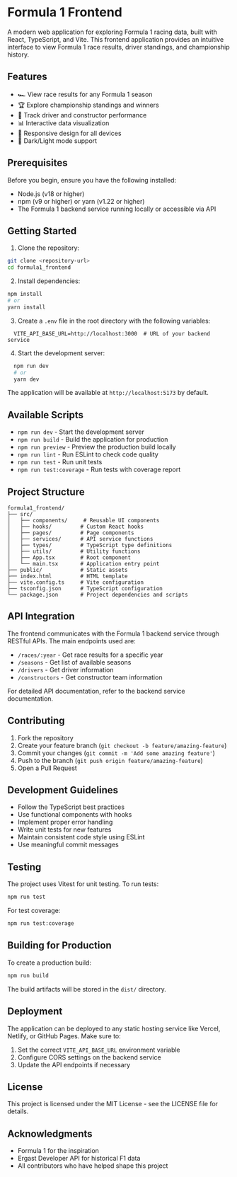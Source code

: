 # Formula 1 Frontend

A modern web application for exploring Formula 1 racing data, built with React, TypeScript, and Vite. This frontend application provides an intuitive interface to view Formula 1 race results, driver standings, and championship history.

## Features

- 🏎️ View race results for any Formula 1 season
- 🏆 Explore championship standings and winners
- 🏁 Track driver and constructor performance
- 📊 Interactive data visualization
- 📱 Responsive design for all devices
- 🌙 Dark/Light mode support

## Prerequisites

Before you begin, ensure you have the following installed:
- Node.js (v18 or higher)
- npm (v9 or higher) or yarn (v1.22 or higher)
- The Formula 1 backend service running locally or accessible via API

## Getting Started

1. Clone the repository:
```bash
git clone <repository-url>
cd formula1_frontend
```

2. Install dependencies:
```bash
npm install
# or
yarn install
```

3. Create a `.env` file in the root directory with the following variables:
```env
  VITE_API_BASE_URL=http://localhost:3000  # URL of your backend service
```

4. Start the development server:
```bash
  npm run dev
  # or
  yarn dev
```

The application will be available at `http://localhost:5173` by default.

## Available Scripts

- `npm run dev` - Start the development server
- `npm run build` - Build the application for production
- `npm run preview` - Preview the production build locally
- `npm run lint` - Run ESLint to check code quality
- `npm run test` - Run unit tests
- `npm run test:coverage` - Run tests with coverage report

## Project Structure

```
formula1_frontend/
├── src/
│   ├── components/     # Reusable UI components
│   ├── hooks/         # Custom React hooks
│   ├── pages/         # Page components
│   ├── services/      # API service functions
│   ├── types/         # TypeScript type definitions
│   ├── utils/         # Utility functions
│   ├── App.tsx        # Root component
│   └── main.tsx       # Application entry point
├── public/            # Static assets
├── index.html         # HTML template
├── vite.config.ts     # Vite configuration
├── tsconfig.json      # TypeScript configuration
└── package.json       # Project dependencies and scripts
```

## API Integration

The frontend communicates with the Formula 1 backend service through RESTful APIs. The main endpoints used are:

- `/races/:year` - Get race results for a specific year
- `/seasons` - Get list of available seasons
- `/drivers` - Get driver information
- `/constructors` - Get constructor team information

For detailed API documentation, refer to the backend service documentation.

## Contributing

1. Fork the repository
2. Create your feature branch (`git checkout -b feature/amazing-feature`)
3. Commit your changes (`git commit -m 'Add some amazing feature'`)
4. Push to the branch (`git push origin feature/amazing-feature`)
5. Open a Pull Request

## Development Guidelines

- Follow the TypeScript best practices
- Use functional components with hooks
- Implement proper error handling
- Write unit tests for new features
- Maintain consistent code style using ESLint
- Use meaningful commit messages

## Testing

The project uses Vitest for unit testing. To run tests:

```bash
npm run test
```

For test coverage:

```bash
npm run test:coverage
```

## Building for Production

To create a production build:

```bash
npm run build
```

The build artifacts will be stored in the `dist/` directory.

## Deployment

The application can be deployed to any static hosting service like Vercel, Netlify, or GitHub Pages. Make sure to:

1. Set the correct `VITE_API_BASE_URL` environment variable
2. Configure CORS settings on the backend service
3. Update the API endpoints if necessary

## License

This project is licensed under the MIT License - see the LICENSE file for details.

## Acknowledgments

- Formula 1 for the inspiration
- Ergast Developer API for historical F1 data
- All contributors who have helped shape this project
